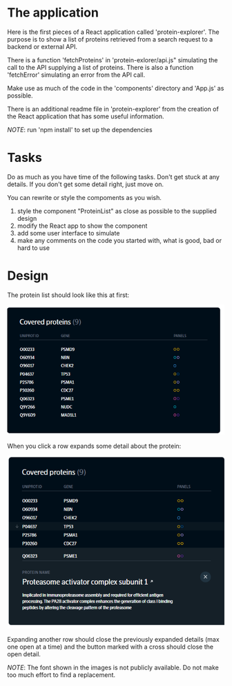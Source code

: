 # The application

Here is the first pieces of a React application called 'protein-explorer'. The purpose is to show a list of proteins retrieved from a search request to a backend or external API.

There is a function 'fetchProteins' in 'protein-exlorer/api.js" simulating the call to the API supplying a list of proteins. There is also a function 'fetchError' simulating an error from the API call.

Make use as much of the code in the 'components' directory and 'App.js' as possible.

There is an additional readme file in 'protein-explorer' from the creation of the React application that has some useful information.

_NOTE_: run 'npm install' to set up the dependencies

# Tasks

Do as much as you have time of the following tasks. Don't get stuck at any details. If you don't get some detail right, just move on.

You can rewrite or style the compoments as you wish.

1. style the component "ProteinList" as close as possible to the supplied design
2. modify the React app to show the component
3. add some user interface to simulate
4. make any comments on the code you started with, what is good, bad or hard to use

# Design

The protein list should look like this at first:

![img](design/mock1.png)

When you click a row expands some detail about the protein:

![img](design/mock2.png)

Expanding another row should close the previously expanded details (max one open at a time) and the button marked with a cross should close the open detail.

_NOTE_: The font shown in the images is not publicly available. Do not make too much effort to find a replacement.
